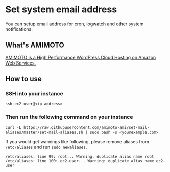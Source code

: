 # Set system email address

You can setup email address for cron, logwatch and other system notifications.

## What's AMIMOTO

[AMIMOTO is a High Performance WordPress Cloud Hosting on Amazon Web Services.](http://amimoto-ami.com/)

## How to use

### SSH into your instance

```
ssh ec2-user@<ip-address>
```

### Then run the following command on your instance

```
curl -L https://raw.githubusercontent.com/amimoto-ami/set-mail-aliases/master/set-mail-aliases.sh | sudo bash -s <you@example.com>
```

If you would get warnings like following, please remove aliases from `/etc/aliases` and run `sudo newaliases`.

```
/etc/aliases: line 99: root... Warning: duplicate alias name root
/etc/aliases: line 100: ec2-user... Warning: duplicate alias name ec2-user
```
